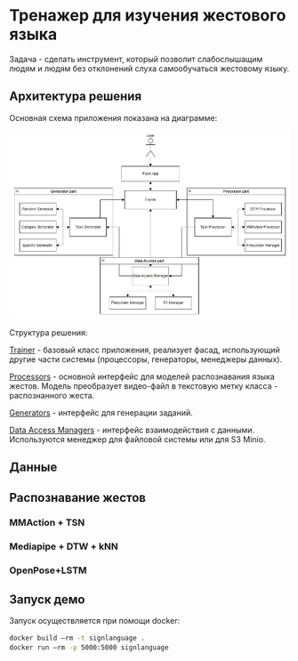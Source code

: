 # Тренажер для изучения жестового языка

Задача - сделать инструмент, который позволит слабослышащим людям и людям без отклонений слуха самообучаться жестовому языку.

## Архитектура решения
Основная схема приложения показана на диаграмме:

![Диаграмма](images/diagram.jpg)

Структура решения:

[Trainer](src/trainer.py) - базовый класс приложения, реализует фасад, использующий другие части системы (процессоры, генераторы, менеджеры данных).

[Processors](src/processors/) - основной интерфейс для моделей распознавания языка жестов. Модель преобразует видео-файл в текстовую метку класса - распознанного жеста.

[Generators](src/generators/) - интерфейс для генерации заданий.

[Data Access Managers](src/data_access_managers/) - интерфейс взаимодействия с данными. Используются менеджер для файловой системы или для S3 Minio.

## Данные


## Распознавание жестов

### MMAction + TSN


### Mediapipe + DTW + kNN


### OpenPose+LSTM


## Запуск демо

Запуск осуществляется при помощи docker:

```bash
docker build —rm -t signlanguage .
docker run —rm -p 5000:5000 signlanguage
```
